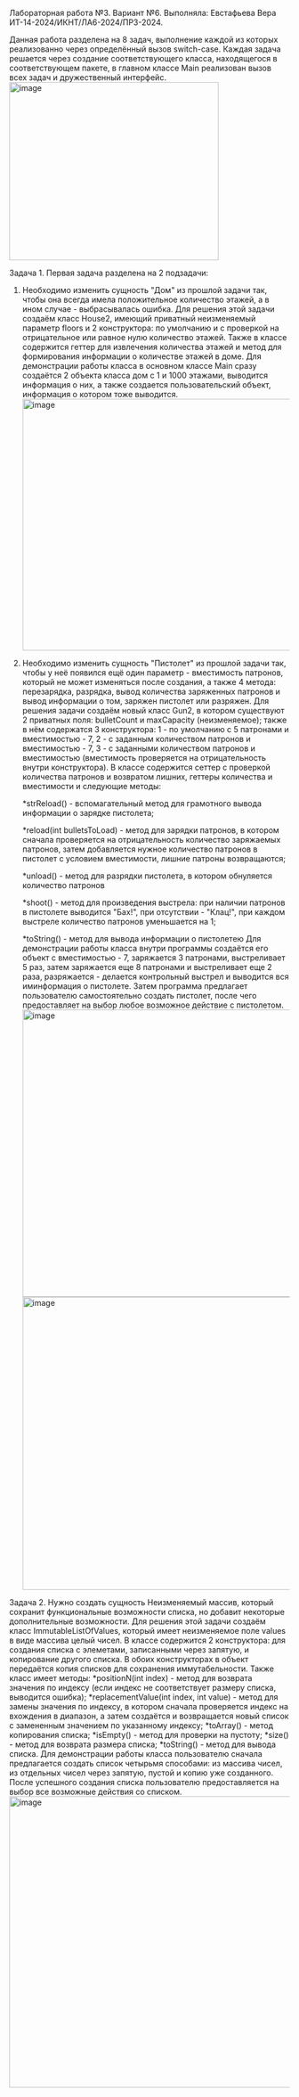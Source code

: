 Лабораторная работа №3. Вариант №6. Выполняла: Евстафьева Вера ИТ-14-2024/ИКНТ/ЛА6-2024/ПР3-2024.

Данная работа разделена на 8 задач, выполнение каждой из которых реализованно через определённый вызов switch-case. Каждая задача решается через создание соответствующего класса, находящегося в соответствующем пакете, в главном классе Main реализован вызов всех задач и дружественный интерфейс.
<img width="376" height="320" alt="image" src="https://github.com/user-attachments/assets/0c3aaa13-d12b-4f38-a3fe-c1ee942b52aa" />

Задача 1. Первая задача разделена на 2 подзадачи:
1. Необходимо изменить сущность "Дом" из прошлой задачи так, чтобы она всегда имела положительное количество этажей, а в ином случае - выбрасывалась ошибка. Для решения этой задачи создаём класс House2, имеющий приватный неизменяемый параметр floors и 2 конструктора: по умолчанию и с проверкой на отрицательное или равное нулю количество этажей. Также в классе содержится геттер для извлечения количества этажей и метод для формирования информации о количестве этажей в доме.
   Для демонстрации работы класса в основном классе Main сразу создаётся 2 объекта класса дом с 1 и 1000 этажами, выводится информация о них, а также создается пользовательский объект, информация о котором тоже выводится.
   <img width="932" height="452" alt="image" src="https://github.com/user-attachments/assets/6a715160-1cef-473b-acac-c516f55caa2a" />
2. Необходимо изменить сущность "Пистолет" из прошлой задачи так, чтобы у неё появился ещё один параметр - вместимость патронов, который не может изменяться после создания, а также 4 метода: перезарядка, разрядка, вывод количества заряженных патронов и вывод информации о том, заряжен пистолет или разряжен. Для решения задачи создаём новый класс Gun2, в котором существуют 2 приватных поля: bulletCount и maxCapacity (неизменяемое); также в нём содержатся 3 конструктора: 1 - по умолчанию с 5 патронами и вместимостью - 7, 2 - с заданным количеством патронов и вместимостью - 7, 3 - с заданными количеством патронов и вместимостью (вместимость проверяется на отрицательность внутри конструктора). В классе содержится сеттер с проверкой количества патронов и возвратом лишних, геттеры количества и вместимости и следующие методы:

   *strReload() - вспомагательный метод для грамотного вывода информации о зарядке пистолета;

   *reload(int bulletsToLoad) - метод для зарядки патронов, в котором сначала проверяется на отрицательность количество заряжаемых патронов, затем добавляется нужное количество патронов в пистолет с условием вместимости, лишние патроны возвращаются;

   *unload() - метод для разрядки пистолета, в котором обнуляется количество патронов

   *shoot() - метод для произведения выстрела: при наличии патронов в пистолете выводится "Бах!", при отсутствии - "Клац!", при каждом выстреле количество патронов уменьшается на 1;

   *toString() - метод для вывода информации о пистолетею 
   Для демонстрации работы класса внутри программы создаётся его объект с вместимостью - 7, заряжается 3 патронами, выстреливает 5 раз, затем заряжается еще 8 патронами и выстреливает еще 2 раза, разряжается - делается контрольный выстрел и выводится вся иминформация о пистолете. Затем программа предлагает пользователю самостоятельно создать пистолет, после чего предоставляет на выбор любое возможное действие с пистолетом.
   <img width="731" height="516" alt="image" src="https://github.com/user-attachments/assets/8f7c0528-fb32-4fbc-ada0-4810bef01900" />
   <img width="725" height="526" alt="image" src="https://github.com/user-attachments/assets/cd0cf1ed-9958-403a-ac3b-68c88cd2dd9b" />

Задача 2.
Нужно создать сущность Неизменяемый массив, который сохранит функциональные возможности списка, но добавит некоторые дополнительные возможности. Для решения этой задачи создаём класс ImmutableListOfValues, который имеет неизменяемое поле values в виде массива целый чисел. В классе содержится 2 конструктора: для создания списка с элеметами, записанными через запятую, и копирование другого списка. В обоих конструкторах в объект передаётся копия списков для сохранения иммутабельности. Также класс имеет методы:
*positionN(int index) - метод для возврата значения по индексу (если индекс не соответствует размеру списка, выводится ошибка);
*replacementValue(int index, int value) - метод для замены значения по индексу, в котором сначала проверяется индекс на вхождения в диапазон, а затем создаётся и возвращается новый список с замененным значением по указанному индексу;
*toArray() - метод копирования списка;
*isEmpty() - метод для проверки на пустоту;
*size() - метод для возврата размера списка;
*toString() - метод для вывода списка.
Для демонстрации работы класса пользователю сначала предлагается создать список четырьмя способами: из массива чисел, из отдельных чисел через запятую, пустой и копию уже созданного. После успешного создания списка пользователю предоставляется на выбор все возможные действия со списком.
<img width="619" height="523" alt="image" src="https://github.com/user-attachments/assets/fd63d76d-7ada-41f2-a979-890e7843a1b5" />


 


